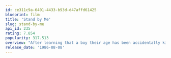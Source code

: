 ```yaml
---
id: ce311c9a-6401-4433-b93d-d47affd61425
blueprint: film
title: 'Stand by Me'
slug: stand-by-me
api_id: 235
rating: 7.854
popularity: 317.513
overview: "After learning that a boy their age has been accidentally killed near their rural homes, four Oregon boys decide to go see the body. On the way, Gordie,  Vern, Chris and Teddy encounter a mean junk man and a marsh full of leeches, as they also learn more about one another and their very different home lives. Just a lark at first, the boys' adventure evolves into a defining event in their lives."
release_date: '1986-08-08'
---
```


